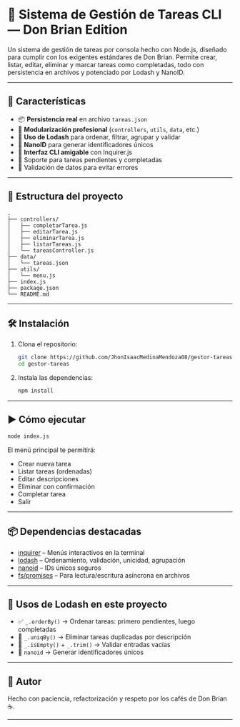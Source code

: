 # 🧠 Sistema de Gestión de Tareas CLI — Don Brian Edition

Un sistema de gestión de tareas por consola hecho con Node.js, diseñado para cumplir con los exigentes estándares de Don Brian. Permite crear, listar, editar, eliminar y marcar tareas como completadas, todo con persistencia en archivos y potenciado por Lodash y NanoID.

---

## 🚀 Características

- 📦 **Persistencia real** en archivo `tareas.json`
- 🧩 **Modularización profesional** (`controllers`, `utils`, `data`, etc.)
- 🧠 **Uso de Lodash** para ordenar, filtrar, agrupar y validar
- 🔐 **NanoID** para generar identificadores únicos
- 💬 **Interfaz CLI amigable** con Inquirer.js
- 🔁 Soporte para tareas pendientes y completadas
- 🧼 Validación de datos para evitar errores

---

## 📁 Estructura del proyecto

```
.
├── controllers/
│   ├── completarTarea.js
│   ├── editarTarea.js
│   ├── eliminarTarea.js
│   ├── listarTareas.js
│   └── tareasController.js
├── data/
│   └── tareas.json
├── utils/
│   └── menu.js
├── index.js
├── package.json
└── README.md
```

---

## 🛠️ Instalación

1. Clona el repositorio:
   ```bash
   git clone https://github.com/JhonIsaacMedinaMendoza08/gestor-tareas.git
   cd gestor-tareas
   ```

2. Instala las dependencias:
   ```bash
   npm install
   ```

---

## ▶️ Cómo ejecutar

```bash
node index.js
```

El menú principal te permitirá:

- Crear nueva tarea
- Listar tareas (ordenadas)
- Editar descripciones
- Eliminar con confirmación
- Completar tarea
- Salir


---

## 📦 Dependencias destacadas

- [inquirer](https://www.npmjs.com/package/inquirer) – Menús interactivos en la terminal
- [lodash](https://lodash.com/) – Ordenamiento, validación, unicidad, agrupación
- [nanoid](https://www.npmjs.com/package/nanoid) – IDs únicos seguros
- [fs/promises](https://nodejs.org/api/fs.html#fs_file_system) – Para lectura/escritura asíncrona en archivos

---

## 🧠 Usos de Lodash en este proyecto

- ✅ `_.orderBy()` → Ordenar tareas: primero pendientes, luego completadas
- 🚫 `_.uniqBy()` → Eliminar tareas duplicadas por descripción
- 🧼 `_.isEmpty()` + `_.trim()` → Validar entradas vacías
- 🧮 `nanoid` → Generar identificadores únicos 

---

## 📝 Autor

Hecho con paciencia, refactorización y respeto por los cafés de Don Brian ☕.

---